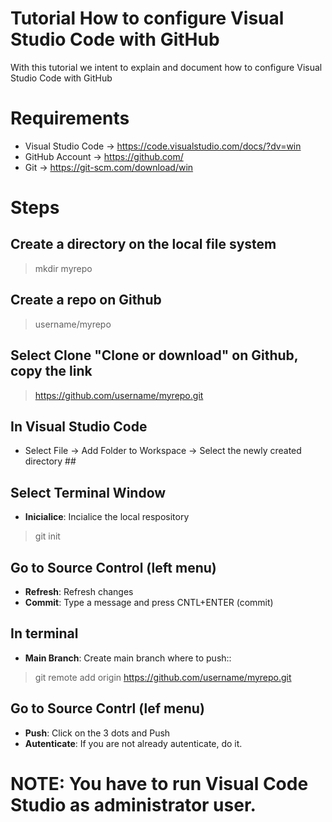 # Tutorial How to configure Visual Studio Code with GitHub #
With this tutorial we intent to explain and document how to configure Visual Studio Code with GitHub

# Requirements #
- Visual Studio Code -> https://code.visualstudio.com/docs/?dv=win
- GitHub Account -> https://github.com/
- Git -> https://git-scm.com/download/win

# Steps #
## Create a directory on the local file system ##
> mkdir myrepo

## Create a repo on Github ##
> username/myrepo

## Select Clone "Clone or download" on Github, copy the link ##
> https://github.com/username/myrepo.git

## In Visual Studio Code ##
- Select File -> Add Folder to Workspace -> Select the newly created directory ##

## Select Terminal Window ##
- **Inicialice**: Incialice the local respository
> git init

## Go to Source Control (left menu) ##

- **Refresh**: Refresh changes
- **Commit**: Type a message and press CNTL+ENTER (commit)

## In terminal ##
- **Main Branch**: Create main branch where to push::
> git remote add origin https://github.com/username/myrepo.git

## Go to Source Contrl (lef menu) ##
- **Push**: Click on the 3 dots and Push
- **Autenticate**: If you are not already autenticate, do it.

# NOTE: You have to run Visual Code Studio as administrator user. #
